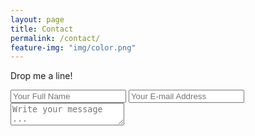 ```yaml
---
layout: page
title: Contact
permalink: /contact/
feature-img: "img/color.png"
---
```

Drop me a line!

<form action="//getsimpleform.com/messages?form_api_token=66ded881dec6cd059fcf25d37847becd" method="post">
<input type='hidden' name='redirect_to' value='//bloc.github.io/portfolio-iro/thank-you/' />
<input type='hidden' name='redirect_to' value='//scott-arakawa.com' />
<input type='text' name='name' placeholder='Your Full Name' />
<input type='email' name='email' placeholder='Your E-mail Address' />
<textarea name='message' placeholder='Write your message ...'></textarea>
</form>